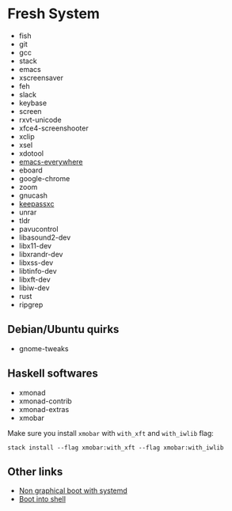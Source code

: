 # Fresh System

* fish
* git
* gcc
* stack
* emacs
* xscreensaver
* feh
* slack
* keybase
* screen
* rxvt-unicode
* xfce4-screenshooter
* xclip
* xsel
* xdotool
* [emacs-everywhere](https://github.com/psibi/emacs-everywhere)
* eboard
* google-chrome
* zoom
* gnucash
* [keepassxc](https://github.com/keepassxreboot/keepassxc)
* unrar
* tldr
* pavucontrol
* libasound2-dev
* libx11-dev
* libxrandr-dev
* libxss-dev
* libtinfo-dev
* libxft-dev
* libiw-dev
* rust
* ripgrep

## Debian/Ubuntu quirks

* gnome-tweaks

## Haskell softwares

* xmonad
* xmonad-contrib
* xmonad-extras
* xmobar

Make sure you install `xmobar` with `with_xft` and `with_iwlib` flag:

``` shellsession
stack install --flag xmobar:with_xft --flag xmobar:with_iwlib
```

## Other links

* [Non graphical boot with systemd](https://unix.stackexchange.com/a/164028/29539)
* [Boot into shell](https://askubuntu.com/questions/148717/how-do-i-boot-into-the-console-and-then-launch-the-ubuntu-desktop-from-it?noredirect=1&lq=1)
